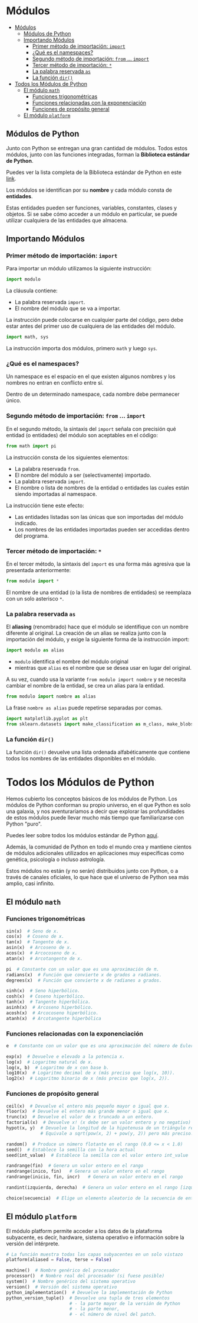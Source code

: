 # Módulos

<!-- TOC -->
* [Módulos](#módulos)
  * [Módulos de Python](#módulos-de-python)
  * [Importando Módulos](#importando-módulos)
    * [Primer método de importación: `import`](#primer-método-de-importación-import)
    * [¿Qué es el namespaces?](#qué-es-el-namespaces)
    * [Segundo método de importación: `from` … `import`](#segundo-método-de-importación-from--import)
    * [Tercer método de importación: `*`](#tercer-método-de-importación-)
    * [La palabra reservada `as`](#la-palabra-reservada-as)
    * [La función `dir()`](#la-función-dir)
* [Todos los Módulos de Python](#todos-los-módulos-de-python)
  * [El módulo `math`](#el-módulo-math)
    * [Funciones trigonométricas](#funciones-trigonométricas)
    * [Funciones relacionadas con la exponenciación](#funciones-relacionadas-con-la-exponenciación)
    * [Funciones de propósito general](#funciones-de-propósito-general)
  * [El módulo `platform`](#el-módulo-platform)
<!-- TOC -->

## Módulos de Python

Junto con Python se entregan una gran cantidad de módulos. Todos estos módulos, junto con las funciones integradas, forman la **Biblioteca estándar de Python**. 

Puedes ver la lista completa de la Biblioteca estándar de Python en este [link](https://docs.python.org/3/library/index.html).

Los módulos se identifican por su **nombre** y cada módulo consta de **entidades**. 

Estas entidades pueden ser funciones, variables, constantes, clases y objetos. Si se sabe cómo acceder a un módulo en particular, se puede utilizar cualquiera de las entidades que almacena.

## Importando Módulos

### Primer método de importación: `import`

Para importar un módulo utilizamos la siguiente instrucción:

```python
import modulo
```

La cláusula contiene:

- La palabra reservada `import`.
- El nombre del módulo que se va a importar.

La instrucción puede colocarse en cualquier parte del código, pero debe estar antes del primer uso de cualquiera de las entidades del módulo.

```python
import math, sys
```

La instrucción importa dos módulos, primero `math` y luego `sys`.

### ¿Qué es el namespaces?

Un namespace es el espacio en el que existen algunos nombres y los nombres no entran en conflicto entre sí.

Dentro de un determinado namespace, cada nombre debe permanecer único.

### Segundo método de importación: `from` … `import`

En el segundo método, la sintaxis del `import` señala con precisión qué entidad (o entidades) del módulo son aceptables en el código:

```python
from math import pi
```

La instrucción consta de los siguientes elementos:
- La palabra reservada `from`.
- El nombre del módulo a ser (selectivamente) importado.
- La palabra reservada `import`.
- El nombre o lista de nombres de la entidad o entidades las cuales están siendo importadas al namespace.

La instrucción tiene este efecto:

- Las entidades listadas son las únicas que son importadas del módulo indicado.
- Los nombres de las entidades importadas pueden ser accedidas dentro del programa.

### Tercer método de importación: `*`

En el tercer método, la sintaxis del `import` es una forma más agresiva que la presentada anteriormente:

```python
from module import *
```

El nombre de una entidad (o la lista de nombres de entidades) se reemplaza con un solo asterisco `*`.

### La palabra reservada `as`

El **aliasing** (renombrado) hace que el módulo se identifique con un nombre diferente al original.
La creación de un alias se realiza junto con la importación del módulo, y exige la siguiente forma de la instrucción import:

```python
import modulo as alias
```

- `modulo` identifica el nombre del módulo original 
- mientras que `alias` es el nombre que se desea usar en lugar del original.

A su vez, cuando usa la variante `from modulo import nombre` y se necesita cambiar el nombre de la entidad, se crea un alias para la entidad.

```python
from modulo import nombre as alias
```

La frase `nombre as alias` puede repetirse separadas por comas.

```python
import matplotlib.pyplot as plt
from sklearn.datasets import make_classification as m_class, make_blobs as m_blobs

```

###  La función `dir()`

La función `dir()` devuelve una lista ordenada alfabéticamente que contiene todos los nombres de las entidades disponibles en el módulo.

# Todos los Módulos de Python

Hemos cubierto los conceptos básicos de los módulos de Python. Los módulos de Python conforman su propio universo, en el que Python es solo una galaxia, y nos aventuraríamos a decir que explorar las profundidades de estos módulos puede llevar mucho más tiempo que familiarizarse con Python "puro".


Puedes leer sobre todos los módulos estándar de Python [aquí](https://docs.python.org/3/py-modindex.html).

Además, la comunidad de Python en todo el mundo crea y mantiene cientos de módulos adicionales utilizados en aplicaciones muy específicas como genética, psicología o incluso astrología.

Estos módulos no están (y no serán) distribuidos junto con Python, o a través de canales oficiales, lo que hace que el universo de Python sea más amplio, casi infinito.

## El módulo `math`

### Funciones trigonométricas

```python
sin(x)  # Seno de x.
cos(x)  # Coseno de x.
tan(x)  # Tangente de x.
asin(x)  # Arcoseno de x.
acos(x)  # Arcocoseno de x.
atan(x)  # Arcotangente de x.

pi  # Constante con un valor que es una aproximación de π.
radians(x)  # Función que convierte x de grados a radianes.
degrees(x)  # Función que convierte x de radianes a grados.

sinh(x)  # Seno hiperbólico.
cosh(x)  # Coseno hiperbólico.
tanh(x)  # Tangente hiperbólica.
asinh(x)  # Arcoseno hiperbólico.
acosh(x)  # Arcocoseno hiperbólico.
atanh(x)  # Arcotangente hiperbólica

```

### Funciones relacionadas con la exponenciación

```python
e  # Constante con un valor que es una aproximación del número de Euler (e).

exp(x)  # Devuelve e elevado a la potencia x.
log(x)  # Logaritmo natural de x.
log(x, b)  # Logaritmo de x con base b.
log10(x)  # Logaritmo decimal de x (más preciso que log(x, 10)).
log2(x)  # Logaritmo binario de x (más preciso que log(x, 2)).
```

### Funciones de propósito general

```python
ceil(x)  # Devuelve el entero más pequeño mayor o igual que x.
floor(x)  # Devuelve el entero más grande menor o igual que x.
trunc(x)  # Devuelve el valor de x truncado a un entero.
factorial(x)  # Devuelve x! (x debe ser un valor entero y no negativo)
hypot(x, y)  # Devuelve la longitud de la hipotenusa de un triángulo rectángulo cuyas longitudes de catetos son x e y. 
             # Equivale a sqrt(pow(x, 2) + pow(y, 2)) pero más preciso.

random()  # Produce un número flotante en el rango (0.0 <= x < 1.0)
seed()  # Establece la semilla con la hora actual
seed(int_value)  # Establece la semilla con el valor entero int_value

randrange(fin)  # Genera un valor entero en el rango
randrange(inico, fin)   # Genera un valor entero en el rango
randrange(inicio, fin, incr)   # Genera un valor entero en el rango

randint(izquierda, derecha)  # Genera un valor entero en el rango [izquierda, derecha] (incluye el lado derecho)

choice(secuencia)  # Elige un elemento aleatorio de la secuencia de entrada y lo devuelve

```

## El módulo `platform`

El módulo platform permite acceder a los datos de la plataforma subyacente, es decir, hardware, sistema operativo e información sobre la versión del intérprete.

```python
# La función muestra todas las capas subyacentes en un solo vistazo
platform(aliased = False, terse = False)

machine()  # Nombre genérico del procesador
processor()  # Nombre real del procesador (si fuese posible)
system()  # Nombre genérico del sistema operativo
version()  # Versión del sistema operativo
python_implementation()  # Devuelve la implementación de Python
python_version_tuple()  # Devuelve una tupla de tres elementos
                        # - la parte mayor de la versión de Python
                        # - la parte menor,
                        # - el número de nivel del patch.

```
